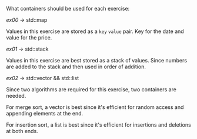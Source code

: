 What containers should be used for each exercise:

_ex00_ -> std::map

Values in this exercise are stored as a `key` `value` pair. Key for the date and value for the price.

_ex01_ -> std::stack

Values in this exercise are best stored as a stack of values. Since numbers are added to the stack and then used in order of addition.

_ex02_ -> std::vector && std::list

Since two algorithms are required for this exercise, two containers are needed.

For merge sort, a vector is best since it's efficient for random access and appending elements at the end.

For insertion sort, a list is best since it's efficient for insertions and deletions at both ends.
